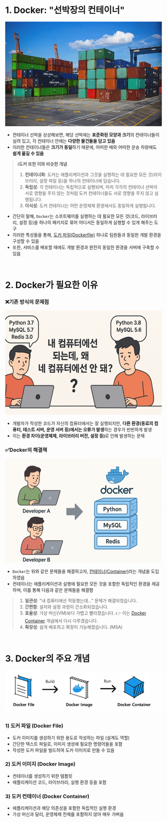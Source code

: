 # 1. Docker: "선박장의 컨테이너"

![Container](/Resources/Images/Container.webp)  

- 컨테이너 선박을 상상해보면, 해당 선박에는 <b>표준화된 모양과 크기</b>의 컨테이너들이 실려 있고, 각 컨테이너 안에는 <b>다양한 물건들을 담고 있음</b>
- 이러한 컨테이너들은 <b>크기가 동일</b>하기 때문에, 어떠한 배와 어떠한 운송 차량에도 <b>쉽게 옮길 수 있음</b>  

> <b>ℹ️도커 또한 이와 비슷한 개념</b>
> 1. <b>컨테이너화</b>: 도커는 애플리케이션과 그것을 실행하는 데 필요한 모든 것(라이브러리, 설정 파일 등)을 하나의 컨테이너에 담습니다.  
> 2. <b>독립성</b>: 각 컨테이너는 독립적으로 실행되며, 마치 각각의 컨테이너 선박이 서로 영향을 주지 않는 것처럼 도커 컨테이너들도 서로 영향을 주지 않고 실행됩니다.  
> 3. <b>이식성</b>: 도커 컨테이너는 어떤 운영체제 환경에서도 동일하게 실행됩니다.  

- 간단히 말해, `Docker`는 소프트웨어를 실행하는 데 필요한 모든 것(코드, 라이브러리, 설정 등)을 하나의 패키지로 묶어 어디서든 동일하게 실행할 수 있게 해주는 도구
- 이러한 특성들을 통해, [도커 파일(Dockerfile)](/Backend/Containerization/Docker/Dockerfile%20개념.md) 하나로 팀원들과 동일한 개발 환경을 구성할 수 있음
- 또한, 서비스를 배포할 때에도 개발 환경과 완전히 동일한 환경을 서버에 구축할 수 있음  

<br>

# 2. Docker가 필요한 이유
### ❌기존 방식의 문제점

![개발 환경 차이 문제](/Resources/Images/환경차이.png)

- 개발자가 작성한 코드가 자신의 컴퓨터에서는 잘 실행되지만, <b>다른 환경(동료의 컴퓨터, 테스트 서버, 운영 서버 등)에서는 오류가 발생</b>하는 경우가 빈번하게 발생
- 이는 <b>환경 차이(운영체제, 라이브러리 버전, 설정 등)</b>로 인해 발생하는 문제

### ✅Docker의 해결책

![도커 도입](/Resources/Images/Docker%20도입.png)  

- `Docker`는 위와 같은 문제들을 해결하고자, [컨테이너(Container)](/Backend/Containerization/Docker/Docker%20Container.md)라는 개념을 도입하였음
- 컨테이너는 애플리케이션과 실행에 필요한 모든 것을 포함한 독립적인 환경을 제공하며, 이를 통해 다음과 같은 문제들을 해결함

> 1. <b>일관성</b>: "내 컴퓨터에선 작동했는데..." 문제가 해결되었습니다.
> 2. <b>간편함</b>: 설치와 설정 과정이 간소화되었습니다.
> 3. <b>효율성</b>: 가상 머신(VM)보다 가볍고 빨라졌습니다. 👉 이는 [Docker Container](/Backend/Containerization/Docker/Docker%20Container.md) 개념에서 다시 다루겠습니다.  
> 4. <b>확장성</b>: 쉽게 배포하고 확장이 가능해졌습니다. (MSA)  

<br>

# 3. Docker의 주요 개념

![도커 핵심 개념들](/Resources/Images/Docker%20핵심%20개념들.webp)

### 1) 도커 파일 (Docker File)
- 도커 이미지를 생성하기 위한 용도로 작성하는 파일 (설계도 역할)
- 간단한 텍스트 파일로, 이미지 생성에 필요한 명령어들을 포함
- 작성한 도커 파일을 빌드하여 도커 이미지로 만들 수 있음

### 2) 도커 이미지 (Docker Image)
- 컨테이너를 생성하기 위한 템플릿
- 애플리케이션 코드, 라이브러리, 실행 환경 등을 포함

### 3) 도커 컨테이너 (Docker Container)
- 애플리케이션과 해당 의존성을 포함한 독립적인 실행 환경
- 가상 머신과 달리, 운영체제 전체를 포함하지 않아 매우 가벼움
